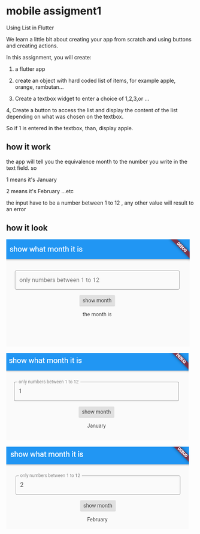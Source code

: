 # mobile assigment1

Using List in Flutter 

We learn a little bit about creating your app from scratch and using buttons and creating actions. 

In this assignment, you will create:

1) a flutter app

2) create an object with hard coded list of items, for example apple, orange, rambutan...

3) Create a textbox widget to enter a choice of 1,2,3,or ...

4, Create a button to access the list and display the content of the list depending on what was chosen on the textbox. 

So if 1 is entered in the textbox, than, display apple.

## how it work

the app will tell you the equivalence month to the number you write in the text field. so

1 means it's January 

2  means it's February  ...etc

the input have to be a number between 1 to 12 , any other value will result to an error 

## how it look
![](screenshot/screenshot1.PNG)

![](screenshot/screenshot2.PNG)

![](screenshot/screenshot3.PNG)
